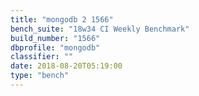 ```yaml
---
title: "mongodb 2 1566"
bench_suite: "18w34 CI Weekly Benchmark"
build_number: "1566"
dbprofile: "mongodb"
classifier: ""
date: 2018-08-20T05:19:00
type: "bench"
---
```

